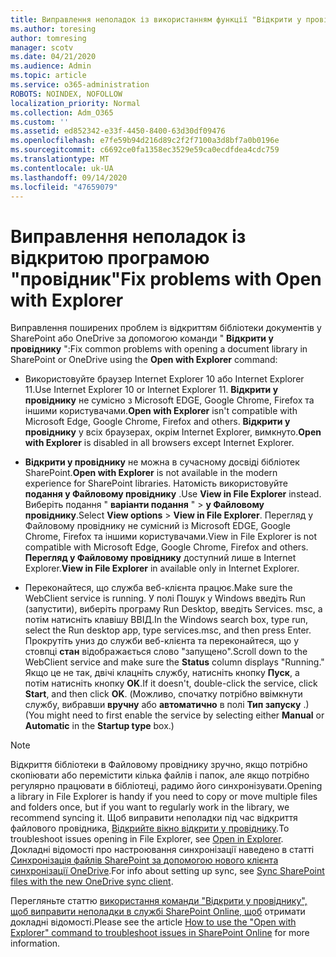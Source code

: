 ```yaml
---
title: Виправлення неполадок із використанням функції "Відкрити у провіднику"
ms.author: toresing
author: tomresing
manager: scotv
ms.date: 04/21/2020
ms.audience: Admin
ms.topic: article
ms.service: o365-administration
ROBOTS: NOINDEX, NOFOLLOW
localization_priority: Normal
ms.collection: Adm_O365
ms.custom: ''
ms.assetid: ed852342-e33f-4450-8400-63d30df09476
ms.openlocfilehash: e7fe59b94d216d89c2f2f7100a3d8bf7a0b0196e
ms.sourcegitcommit: c6692ce0fa1358ec3529e59ca0ecdfdea4cdc759
ms.translationtype: MT
ms.contentlocale: uk-UA
ms.lasthandoff: 09/14/2020
ms.locfileid: "47659079"
---
```

# <a name="fix-problems-with-open-with-explorer"></a><span data-ttu-id="c6c53-102">Виправлення неполадок із відкритою програмою "провідник"</span><span class="sxs-lookup"><span data-stu-id="c6c53-102">Fix problems with Open with Explorer</span></span>

<span data-ttu-id="c6c53-103">Виправлення поширених проблем із відкриттям бібліотеки документів у SharePoint або OneDrive за допомогою команди " **Відкрити у провіднику** ":</span><span class="sxs-lookup"><span data-stu-id="c6c53-103">Fix common problems with opening a document library in SharePoint or OneDrive using the **Open with Explorer** command:</span></span> 
  
- <span data-ttu-id="c6c53-104">Використовуйте браузер Internet Explorer 10 або Internet Explorer 11.</span><span class="sxs-lookup"><span data-stu-id="c6c53-104">Use Internet Explorer 10 or Internet Explorer 11.</span></span> <span data-ttu-id="c6c53-105">**Відкрити у провіднику** не сумісно з Microsoft EDGE, Google Chrome, Firefox та іншими користувачами.</span><span class="sxs-lookup"><span data-stu-id="c6c53-105">**Open with Explorer** isn't compatible with Microsoft Edge, Google Chrome, Firefox and others.</span></span> <span data-ttu-id="c6c53-106">**Відкрити у провіднику** у всіх браузерах, окрім Internet Explorer, вимкнуто.</span><span class="sxs-lookup"><span data-stu-id="c6c53-106">**Open with Explorer** is disabled in all browsers except Internet Explorer.</span></span> 
    
- <span data-ttu-id="c6c53-107">**Відкрити у провіднику** не можна в сучасному досвіді бібліотек SharePoint.</span><span class="sxs-lookup"><span data-stu-id="c6c53-107">**Open with Explorer** is not available in the modern experience for SharePoint libraries.</span></span> <span data-ttu-id="c6c53-108">Натомість використовуйте **подання у Файловому провіднику** .</span><span class="sxs-lookup"><span data-stu-id="c6c53-108">Use **View in File Explorer** instead.</span></span> <span data-ttu-id="c6c53-109">Виберіть подання " **варіанти подання** " \> **у Файловому провіднику**.</span><span class="sxs-lookup"><span data-stu-id="c6c53-109">Select **View options** \> **View in File Explorer**.</span></span> <span data-ttu-id="c6c53-110">Перегляд у Файловому провіднику не сумісний із Microsoft EDGE, Google Chrome, Firefox та іншими користувачами.</span><span class="sxs-lookup"><span data-stu-id="c6c53-110">View in File Explorer is not compatible with Microsoft Edge, Google Chrome, Firefox and others.</span></span> <span data-ttu-id="c6c53-111">**Перегляд у Файловому провіднику** доступний лише в Internet Explorer.</span><span class="sxs-lookup"><span data-stu-id="c6c53-111">**View in File Explorer** in available only in Internet Explorer.</span></span> 
    
- <span data-ttu-id="c6c53-112">Переконайтеся, що служба веб-клієнта працює.</span><span class="sxs-lookup"><span data-stu-id="c6c53-112">Make sure the WebClient service is running.</span></span> <span data-ttu-id="c6c53-113">У полі Пошук у Windows введіть Run (запустити), виберіть програму Run Desktop, введіть Services. msc, а потім натисніть клавішу ВВІД.</span><span class="sxs-lookup"><span data-stu-id="c6c53-113">In the Windows search box, type run, select the Run desktop app, type services.msc, and then press Enter.</span></span> <span data-ttu-id="c6c53-114">Прокрутіть униз до служби веб-клієнта та переконайтеся, що у стовпці **стан** відображається слово "запущено".</span><span class="sxs-lookup"><span data-stu-id="c6c53-114">Scroll down to the WebClient service and make sure the **Status** column displays "Running."</span></span> <span data-ttu-id="c6c53-115">Якщо це не так, двічі клацніть службу, натисніть кнопку **Пуск**, а потім натисніть кнопку **OK**.</span><span class="sxs-lookup"><span data-stu-id="c6c53-115">If it doesn't, double-click the service, click **Start**, and then click **OK**.</span></span> <span data-ttu-id="c6c53-116">(Можливо, спочатку потрібно ввімкнути службу, вибравши **вручну** або **автоматично** в полі **Тип запуску** .)</span><span class="sxs-lookup"><span data-stu-id="c6c53-116">(You might need to first enable the service by selecting either **Manual** or **Automatic** in the **Startup type** box.)</span></span> 
    
> [!NOTE]
> <span data-ttu-id="c6c53-117">Відкриття бібліотеки в Файловому провіднику зручно, якщо потрібно скопіювати або перемістити кілька файлів і папок, але якщо потрібно регулярно працювати в бібліотеці, радимо його синхронізувати.</span><span class="sxs-lookup"><span data-stu-id="c6c53-117">Opening a library in File Explorer is handy if you need to copy or move multiple files and folders once, but if you want to regularly work in the library, we recommend syncing it.</span></span> <span data-ttu-id="c6c53-118">Щоб виправити неполадки під час відкриття файлового провідника, [Відкрийте вікно відкрити у провіднику](https://go.microsoft.com/fwlink/?linkid=871665).</span><span class="sxs-lookup"><span data-stu-id="c6c53-118">To troubleshoot issues opening in File Explorer, see [Open in Explorer](https://go.microsoft.com/fwlink/?linkid=871665).</span></span> <span data-ttu-id="c6c53-119">Докладні відомості про настроювання синхронізації наведено в статті [Синхронізація файлів SharePoint за допомогою нового клієнта синхронізації OneDrive](https://go.microsoft.com/fwlink/?linkid=871666).</span><span class="sxs-lookup"><span data-stu-id="c6c53-119">For info about setting up sync, see [Sync SharePoint files with the new OneDrive sync client](https://go.microsoft.com/fwlink/?linkid=871666).</span></span>
  
<span data-ttu-id="c6c53-120">Перегляньте статтю [використання команди "Відкрити у провіднику", щоб виправити неполадки в службі SharePoint Online, щоб](https://docs.microsoft.com/sharepoint/support/lists-and-libraries/troubleshoot-issues-using-open-with-explorer) отримати докладні відомості.</span><span class="sxs-lookup"><span data-stu-id="c6c53-120">Please see the article [How to use the "Open with Explorer" command to troubleshoot issues in SharePoint Online](https://docs.microsoft.com/sharepoint/support/lists-and-libraries/troubleshoot-issues-using-open-with-explorer) for more information.</span></span> 
  

